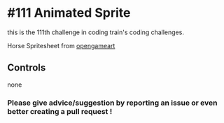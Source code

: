 # #111 Animated Sprite

this is the 111th challenge in coding train's coding challenges.

Horse Spritesheet from [opengameart](https://opengameart.org/content/2d-platformer-art-assets-from-horse-of-spring)
## Controls

none

### Please give advice/suggestion by reporting an issue or even better creating a pull request !
